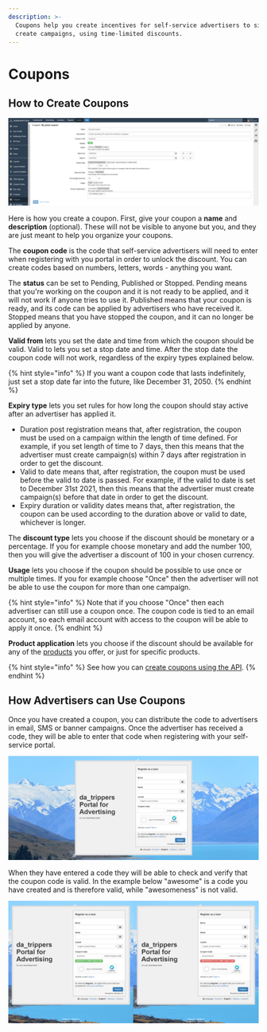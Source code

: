 ```yaml
---
description: >-
  Coupons help you create incentives for self-service advertisers to sign up and
  create campaigns, using time-limited discounts.
---
```


# Coupons

## How to Create Coupons

![Creating a coupon.](../../../.gitbook/assets/creating-coupons.png)

Here is how you create a coupon. First, give your coupon a **name** and **description** \(optional\). These will not be visible to anyone but you, and they are just meant to help you organize your coupons. 

The **coupon code** is the code that self-service advertisers will need to enter when registering with you portal in order to unlock the discount. You can create codes based on numbers, letters, words - anything you want. 

The **status** can be set to Pending, Published or Stopped. Pending means that you're working on the coupon and it is not ready to be applied, and it will not work if anyone tries to use it. Published means that your coupon is ready, and its code can be applied by advertisers who have received it. Stopped means that you have stopped the coupon, and it can no longer be applied by anyone. 

**Valid from** lets you set the date and time from which the coupon should be valid. Valid to lets you set a stop date and time. After the stop date the coupon code will not work, regardless of the expiry types explained below. 

{% hint style="info" %}
If you want a coupon code that lasts indefinitely, just set a stop date far into the future, like December 31, 2050.
{% endhint %}

**Expiry type** lets you set rules for how long the coupon should stay active after an advertiser has applied it.

* Duration post registration means that, after registration, the coupon must be used on a campaign within the length of time defined. For example, if you set length of time to 7 days, then this means that the advertiser must create campaign\(s\) within 7 days after registration in order to get the discount. 
* Valid to date means that, after registration, the coupon must be used before the valid to date is passed. For example, if the valid to date is set to December 31st 2021, then this means that the advertiser must create campaign\(s\) before that date in order to get the discount.
* Expiry duration or validity dates means that, after registration, the coupon can be used according to the duration above or valid to date, whichever is longer.

The **discount type** lets you choose if the discount should be monetary or a percentage. If you for example choose monetary and add the number 100, then you will give the advertiser a discount of 100 in your chosen currency. 

**Usage** lets you choose if the coupon should be possible to use once or multiple times. If you for example choose "Once" then the advertiser will not be able to use the coupon for more than one campaign. 

{% hint style="info" %}
Note that if you choose "Once" then each advertiser can still use a coupon once. The coupon code is tied to an email account, so each email account with access to the coupon will be able to apply it once. 
{% endhint %}

**Product application** lets you choose if the discount should be available for any of the [products](products.md) you offer, or just for specific products. 

{% hint style="info" %}
See how you can [create coupons using the API](../../admin-api/endpoints/coupons.md). 
{% endhint %}

## How Advertisers can Use Coupons

Once you have created a coupon, you can distribute the code to advertisers in email, SMS or banner campaigns. Once the advertiser has received a code, they will be able to enter that code when registering with your self-service portal. 

![The Coupon Code Field is visible to advertisers when registering an account. ](../../../.gitbook/assets/coupon-check-1.png)

When they have entered a code they will be able to check and verify that the coupon code is valid. In the example below "awesome" is a code you have created and is therefore valid, while "awesomeness" is not valid. 

![Checking whether or not a coupon code is valid.](../../../.gitbook/assets/coupon-check-2.png)

